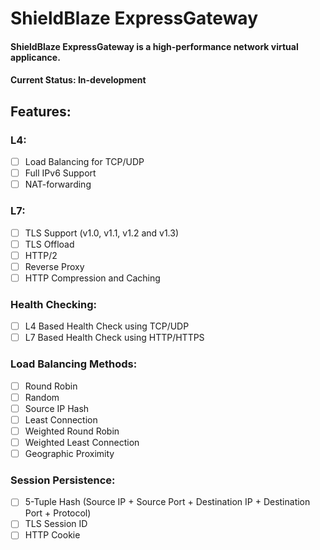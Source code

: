 # ShieldBlaze ExpressGateway
#### ShieldBlaze ExpressGateway is a high-performance network virtual applicance.

#### Current Status: In-development

## Features:
### L4:
- [ ] Load Balancing for TCP/UDP
- [ ] Full IPv6 Support
- [ ] NAT-forwarding

### L7:
- [ ] TLS Support (v1.0, v1.1, v1.2 and v1.3)
- [ ] TLS Offload
- [ ] HTTP/2
- [ ] Reverse Proxy
- [ ] HTTP Compression and Caching

### Health Checking:
- [ ] L4 Based Health Check using TCP/UDP
- [ ] L7 Based Health Check using HTTP/HTTPS

### Load Balancing Methods:
- [ ] Round Robin
- [ ] Random
- [ ] Source IP Hash
- [ ] Least Connection
- [ ] Weighted Round Robin
- [ ] Weighted Least Connection
- [ ] Geographic Proximity

### Session Persistence:
- [ ] 5-Tuple Hash (Source IP + Source Port +  Destination IP +  Destination Port + Protocol) 
- [ ] TLS Session ID
- [ ] HTTP Cookie
